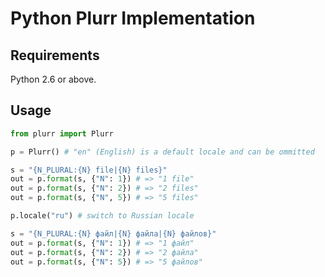 Python Plurr Implementation
===========================

Requirements
------------

Python 2.6 or above.

Usage
-----

```Python
from plurr import Plurr

p = Plurr() # "en" (English) is a default locale and can be ommitted

s = "{N_PLURAL:{N} file|{N} files}"
out = p.format(s, {"N": 1}) # => "1 file"
out = p.format(s, {"N": 2}) # => "2 files"
out = p.format(s, {"N", 5}) # => "5 files"

p.locale("ru") # switch to Russian locale

s = "{N_PLURAL:{N} файл|{N} файла|{N} файлов}"
out = p.format(s, {"N": 1}) # => "1 файл"
out = p.format(s, {"N": 2}) # => "2 файла"
out = p.format(s, {"N": 5}) # => "5 файлов"
```